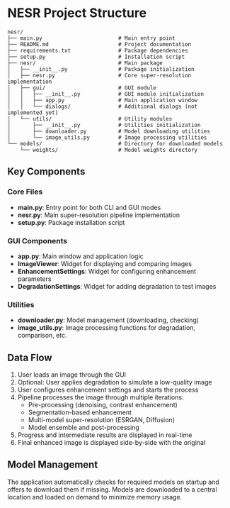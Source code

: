 # NESR Project Structure

```
nesr/
├── main.py                        # Main entry point
├── README.md                      # Project documentation
├── requirements.txt               # Package dependencies
├── setup.py                       # Installation script
├── nesr/                          # Main package
│   ├── __init__.py                # Package initialization
│   ├── nesr.py                    # Core super-resolution implementation
│   ├── gui/                       # GUI module
│   │   ├── __init__.py            # GUI module initialization
│   │   ├── app.py                 # Main application window
│   │   └── dialogs/               # Additional dialogs (not implemented yet)
│   └── utils/                     # Utility modules
│       ├── __init__.py            # Utilities initialization
│       ├── downloader.py          # Model downloading utilities
│       └── image_utils.py         # Image processing utilities
└── models/                        # Directory for downloaded models
    └── weights/                   # Model weights directory
```

## Key Components

### Core Files

- **main.py**: Entry point for both CLI and GUI modes
- **nesr.py**: Main super-resolution pipeline implementation
- **setup.py**: Package installation script

### GUI Components

- **app.py**: Main window and application logic
- **ImageViewer**: Widget for displaying and comparing images
- **EnhancementSettings**: Widget for configuring enhancement parameters
- **DegradationSettings**: Widget for adding degradation to test images

### Utilities

- **downloader.py**: Model management (downloading, checking)
- **image_utils.py**: Image processing functions for degradation, comparison, etc.

## Data Flow

1. User loads an image through the GUI
2. Optional: User applies degradation to simulate a low-quality image
3. User configures enhancement settings and starts the process
4. Pipeline processes the image through multiple iterations:
   - Pre-processing (denoising, contrast enhancement)
   - Segmentation-based enhancement
   - Multi-model super-resolution (ESRGAN, Diffusion)
   - Model ensemble and post-processing
5. Progress and intermediate results are displayed in real-time
6. Final enhanced image is displayed side-by-side with the original

## Model Management

The application automatically checks for required models on startup and offers to download them if missing. Models are downloaded to a central location and loaded on demand to minimize memory usage.
